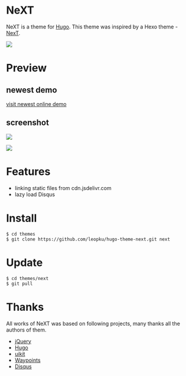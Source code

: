 # NeXT

NeXT is a theme for [Hugo](http://gohugo.io/).
This theme was inspired by a Hexo theme - [NexT](https://github.com/iissnan/hexo-theme-next).

![](https://img.shields.io/badge/hugo-0.14%2B-brightgreen.svg?style=flat-square)

# Preview

## newest demo

[visit newest online demo](http://www.himysql.com)

## screenshot

![](https://raw.githubusercontent.com/leopku/hugo-theme-next/master/static/images/screenshot.png)

![](https://raw.githubusercontent.com/leopku/hugo-theme-next/master/static/images/tn.png)


# Features
- linking static files from cdn.jsdelivr.com
- lazy load Disqus

# Install

```shell
$ cd themes
$ git clone https://github.com/leopku/hugo-theme-next.git next
```

# Update

```shell
$ cd themes/next
$ git pull
```

# Thanks

All works of NeXT was based on following projects, many thanks all the authors of them.

* [jQuery](http://jquery.com)
* [Hugo](http://gohugo.io/)
* [uikit](http://getuikit.com/)
* [Waypoints](http://imakewebthings.com/waypoints/)
* [Disqus](http://disqus.com)
